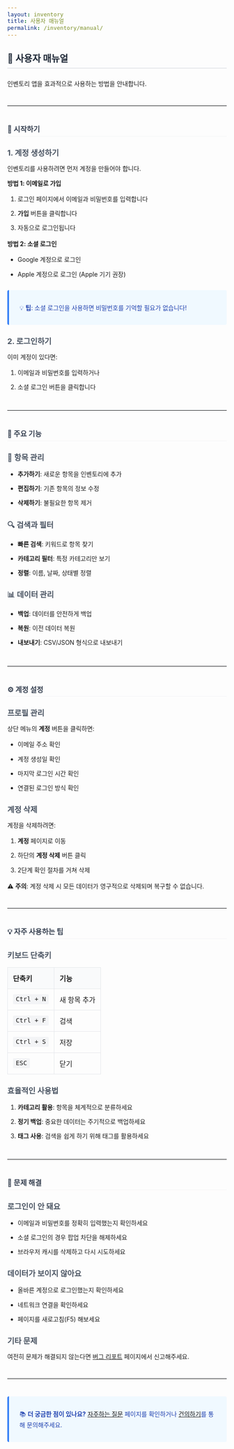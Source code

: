 ```yaml
---
layout: inventory
title: 사용자 매뉴얼
permalink: /inventory/manual/
---
```


## 📖 사용자 매뉴얼

인벤토리 앱을 효과적으로 사용하는 방법을 안내합니다.

---

### 🚀 시작하기

#### 1. 계정 생성하기

인벤토리를 사용하려면 먼저 계정을 만들어야 합니다.

**방법 1: 이메일로 가입**
1. 로그인 페이지에서 이메일과 비밀번호를 입력합니다
2. **가입** 버튼을 클릭합니다
3. 자동으로 로그인됩니다

**방법 2: 소셜 로그인**
- Google 계정으로 로그인
- Apple 계정으로 로그인 (Apple 기기 권장)

> 💡 **팁**: 소셜 로그인을 사용하면 비밀번호를 기억할 필요가 없습니다!

#### 2. 로그인하기

이미 계정이 있다면:
1. 이메일과 비밀번호를 입력하거나
2. 소셜 로그인 버튼을 클릭합니다

---

### 🎯 주요 기능

#### 📝 항목 관리
- **추가하기**: 새로운 항목을 인벤토리에 추가
- **편집하기**: 기존 항목의 정보 수정
- **삭제하기**: 불필요한 항목 제거

#### 🔍 검색과 필터
- **빠른 검색**: 키워드로 항목 찾기
- **카테고리 필터**: 특정 카테고리만 보기
- **정렬**: 이름, 날짜, 상태별 정렬

#### 📊 데이터 관리
- **백업**: 데이터를 안전하게 백업
- **복원**: 이전 데이터 복원
- **내보내기**: CSV/JSON 형식으로 내보내기

---

### ⚙️ 계정 설정

#### 프로필 관리
상단 메뉴의 **계정** 버튼을 클릭하면:
- 이메일 주소 확인
- 계정 생성일 확인
- 마지막 로그인 시간 확인
- 연결된 로그인 방식 확인

#### 계정 삭제
계정을 삭제하려면:
1. **계정** 페이지로 이동
2. 하단의 **계정 삭제** 버튼 클릭
3. 2단계 확인 절차를 거쳐 삭제

⚠️ **주의**: 계정 삭제 시 모든 데이터가 영구적으로 삭제되며 복구할 수 없습니다.

---

### 💡 자주 사용하는 팁

#### 키보드 단축키
| 단축키 | 기능 |
|--------|------|
| `Ctrl + N` | 새 항목 추가 |
| `Ctrl + F` | 검색 |
| `Ctrl + S` | 저장 |
| `ESC` | 닫기 |

#### 효율적인 사용법
1. **카테고리 활용**: 항목을 체계적으로 분류하세요
2. **정기 백업**: 중요한 데이터는 주기적으로 백업하세요
3. **태그 사용**: 검색을 쉽게 하기 위해 태그를 활용하세요

---

### 🔧 문제 해결

#### 로그인이 안 돼요
- 이메일과 비밀번호를 정확히 입력했는지 확인하세요
- 소셜 로그인의 경우 팝업 차단을 해제하세요
- 브라우저 캐시를 삭제하고 다시 시도하세요

#### 데이터가 보이지 않아요
- 올바른 계정으로 로그인했는지 확인하세요
- 네트워크 연결을 확인하세요
- 페이지를 새로고침(F5) 해보세요

#### 기타 문제
여전히 문제가 해결되지 않는다면 [버그 리포트](/inventory/bug-report/) 페이지에서 신고해주세요.

---

> 📚 **더 궁금한 점이 있나요?** [자주하는 질문](/inventory/faq/) 페이지를 확인하거나 [건의하기](/inventory/suggest/)를 통해 문의해주세요.

<style>
h2 { color: #1f2937; border-bottom: 2px solid #e5e7eb; padding-bottom: .5rem; margin-bottom: 1.5rem; }
h3 { color: #374151; margin-top: 2.5rem; margin-bottom: 1rem; padding-bottom: .3rem; border-bottom: 1px solid #f3f4f6; }
h4 { color: #4b5563; font-size: 1.1rem; margin-top: 1.5rem; margin-bottom: .75rem; }
ul, ol { line-height: 1.8; }
li { margin-bottom: .5rem; }
hr { border: none; border-top: 1px solid #e5e7eb; margin: 2.5rem 0; }
blockquote { background: #f0f9ff; border-left: 4px solid #3b82f6; padding: 1rem 1.5rem; margin: 1.5rem 0; border-radius: 4px; color: #1e40af; }
table { width: 100%; border-collapse: collapse; margin: 1rem 0; }
th, td { padding: .75rem; border: 1px solid #e5e7eb; text-align: left; }
th { background: #f9fafb; font-weight: 600; }
code { background: #f3f4f6; padding: .2rem .4rem; border-radius: 3px; font-size: .9em; }
</style>
